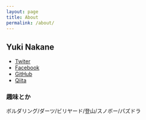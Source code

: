 ```yaml
---
layout: page
title: About
permalink: /about/
---
```


## Yuki Nakane

- [Twiter](https://twitter.com/yuki_naka18)
- [Facebook](https://www.facebook.com/yuki.nakane.16)
- [GitHub](https://github.com/yukinaka)
- [Qiita](http://qiita.com/yukinaka)

### 趣味とか

ボルダリング/ダーツ/ビリヤード/登山/スノボー/パズドラ